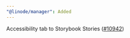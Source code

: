 ```yaml
---
"@linode/manager": Added
---
```


Accessibility tab to Storybook Stories ([#10942](https://github.com/linode/manager/pull/10942))
